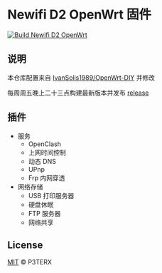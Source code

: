 # Newifi D2 OpenWrt 固件

[![Build Newifi D2 OpenWrt](https://github.com/isecret/Newifi-D2-Lede-Firmware/actions/workflows/build-openwrt.yml/badge.svg)](https://github.com/isecret/Newifi-D2-Lede-Firmware/actions/workflows/build-openwrt.yml)

## 说明

本仓库配置来自 [IvanSolis1989/OpenWrt-DIY](https://github.com/IvanSolis1989/OpenWrt-DIY) 并修改

每周周五晚上二十三点构建最新版本并发布 [release](https://github.com/isecret/Newifi-D2-Lede-Firmware/releases/latest)

## 插件

- 服务
    - OpenClash
    - 上网时间控制
    - 动态 DNS
    - UPnp
    - Frp 内网穿透
- 网络存储
    - USB 打印服务器
    - 硬盘休眠
    - FTP 服务器
    - 网络共享

## License

[MIT](https://github.com/P3TERX/Actions-OpenWrt/blob/main/LICENSE) © P3TERX
